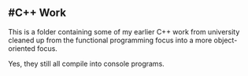 #C++ Work
---------------------------------------------------------

This is a folder containing some of my earlier C++ work from university cleaned up from the functional programming focus into a more object-oriented focus.

Yes, they still all compile into console programs.